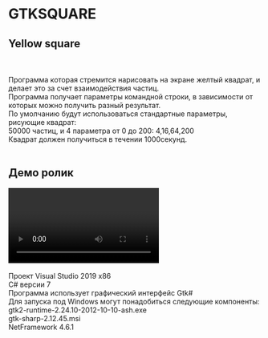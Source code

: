 # GTKSQUARE
<h2>Yellow square</h2><br>
<br>
Программа которая стремится нарисовать на экране желтый квадрат, и делает это за счет взаимодействия частиц.<br>
Программа получает параметры командной строки, в зависимости от которых можно получить разный результат.<br>
По умолчанию будут использоваться стандартные параметры, рисующие квадрат: <br>
50000 частиц, и 4 параметра от 0 до 200: 4,16,64,200<br>
Квадрат должен получиться в течении 1000секунд.<br>
<br>
<h2> Демо ролик</h2>
<video>http://youtu.be/36PWArC3ZGU</video>
<br>
<br>
Проект Visual Studio 2019 x86<br>
C# версии 7<br>
Программа использует графический интерфейс Gtk#<br>
Для запуска под Windows могут понадобиться следующие компоненты:<br>
gtk2-runtime-2.24.10-2012-10-10-ash.exe<br>
gtk-sharp-2.12.45.msi<br>
NetFramework 4.6.1
